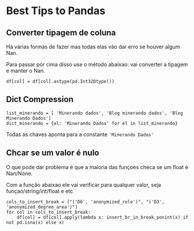 # Best Tips to Pandas

## Converter tipagem de coluna

Há várias formas de fazer mas todas elas vão dar erro se houver algum Nan.

Para passar por cima disso use o método abaixao: vai converter a tipagem e manter o Nan.

````
df[col] = df[col].astype(pd.Int32Dtype())
````

## Dict Compression

````
list_minerando = [ 'Minerando dados', 'Blog minerando dados', 'Blog Minerando Dados']
dict_minerando = {el: 'Minerando Dados' for el in list_minerando}
````

Todas as chaves aponta para a constante `'Minerando Dados'`

## Chcar se um valor é nulo

O que pode dar problema é que a maioria das funçoes checa se um float é Nan/None.

Com a funçâo abaixao ele vai verificar para qualquer valor, seja funçao/string/int/float e etc

````
cols_to_insert_break = ["('D6', 'anonymized_role')", "('D3', 'anonymized_degree_area')"]
for col in cols_to_insert_break:
    df[col] = df[col].apply(lambda x: insert_br_in_break_ponint(x) if not pd.isna(x) else x)
````
